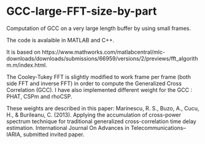 # GCC-large-FFT-size-by-part
Computation of GCC on a very large length buffer by using small frames.

<p>The code is avalaible in MATLAB and C++.</p>
<p>It is based on https://www.mathworks.com/matlabcentral/mlc-downloads/downloads/submissions/66959/versions/2/previews/fft_algorithm.m/index.html.</p>
<p>The Cooley-Tukey FFT is slightly modified to work frame per frame (both side FFT and inverse FFT) in order to compute the Generalized Cross Correlation (GCC).
I have also implemented different weight for the GCC : PHAT, CSPm and rhoCSP.</p>
<p>These weights are described in this paper:
Marinescu, R. S., Buzo, A., Cucu, H., & Burileanu, C. (2013). Applying the accumulation of cross-power spectrum technique for traditional generalized cross-correlation time delay estimation. International Journal On Advances in Telecommunications–IARIA, submitted invited paper.</p>
